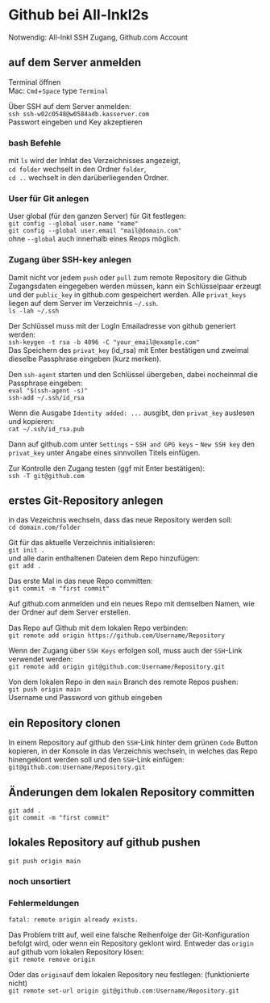 # Github bei All-Inkl2s
Notwendig: All-Inkl SSH Zugang, Github.com Account

## auf dem Server anmelden
Terminal öffnen  
Mac: `Cmd`+`Space` type `Terminal`

Über SSH auf dem Server anmelden:  
`ssh ssh-w02c0548@w0584adb.kasserver.com`  
Passwort eingeben und Key akzeptieren

### bash Befehle
mit `ls` wird der Inhlat des Verzeichnisses angezeigt,  
`cd folder` wechselt in den Ordner `folder`,  
`cd ..` wechselt in den darüberliegenden Ordner.  

### User für Git anlegen
User global (für den ganzen Server) für Git festlegen:  
`git config --global user.name "name"`  
`git config --global user.email "mail@domain.com"`  
ohne `--global` auch innerhalb eines Reops möglich.  

### Zugang über SSH-key anlegen
Damit nicht vor jedem `push` oder `pull` zum remote Repository die Github Zugangsdaten eingegeben werden müssen, kann ein Schlüsselpaar erzeugt und der `public_key` in github.com gespeichert werden. Alle `privat_keys` liegen auf dem Server im Verzeichnis `~/.ssh`.  
`ls -lah ~/.ssh`  

Der Schlüssel muss mit der LogIn Emailadresse von github generiert werden:  
`ssh-keygen -t rsa -b 4096 -C "your_email@example.com"`  
Das Speichern des `privat_key` (id_rsa) mit Enter bestätigen und zweimal dieselbe Passphrase eingeben (kurz merken).  

Den `ssh-agent` starten und den Schlüssel übergeben, dabei nocheinmal die Passphrase eingeben:  
`eval "$(ssh-agent -s)"`  
`ssh-add ~/.ssh/id_rsa`  

Wenn die Ausgabe `Identity added: ...` ausgibt, den `privat_key` auslesen und kopieren:  
`cat ~/.ssh/id_rsa.pub`

Dann auf github.com unter `Settings` - `SSH and GPG keys` - `New SSH key` den `privat_key` unter Angabe eines sinnvollen Titels einfügen.  

Zur Kontrolle den Zugang testen (ggf mit Enter bestätigen):   
`ssh -T git@github.com`  



## erstes Git-Repository anlegen
in das Vezeichnis wechseln, dass das neue Repository werden soll:  
`cd domain.com/folder`  

Git für das aktuelle Verzeichnis initialisieren:   
`git init .`  
und alle darin enthaltenen Dateien dem Repo hinzufügen:   
`git add .`  

Das erste Mal in das neue Repo committen:   
`git commit -m "first commit"`  

Auf github.com anmelden und ein neues Repo mit demselben Namen, wie der Ordner auf dem Server erstellen.  

Das Repo auf Github mit dem lokalen Repo verbinden:   
`git remote add origin https://github.com/Username/Repository`  

Wenn der Zugang über `SSH Keys` erfolgen soll, muss auch der `SSH`-Link verwendet werden:  
`git remote add origin git@github.com:Username/Repository.git`   

Von dem lokalen Repo in den `main` Branch des remote Repos pushen:  
`git push origin main`   
Username und Password von github eingeben

## ein Repository clonen

In einem Repository auf github den `SSH`-Link hinter dem grünen `Code` Button kopieren, in der Konsole in das Verzeichnis wechseln, in welches das Repo hinengeklont werden soll und den `SSH`-Link einfügen:
`git@github.com:Username/Repository.git`


## Änderungen dem lokalen Repository committen 

`git add .`  
`git commit -m "first commit"` 

## lokales Repository auf github pushen
`git push origin main` 


### noch unsortiert

### Fehlermeldungen

`fatal: remote origin already exists.`  

Das Problem tritt auf, weil eine falsche Reihenfolge der Git-Konfiguration befolgt wird, oder wenn ein Repository geklont wird.
Entweder das `origin` auf github vom lokalen Repository lösen:   
`git remote remove origin`   

Oder das `origin`auf dem lokalen Repository neu festlegen: (funktionierte nicht)  
`git remote set-url origin git@github.com:Username/Repository.git`  

